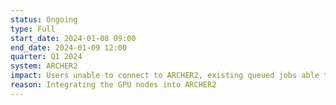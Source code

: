 ```yaml
---
status: Ongoing
type: Full
start_date: 2024-01-08 09:00
end_date: 2024-01-09 12:00
quarter: Q1 2024
system: ARCHER2
impact: Users unable to connect to ARCHER2, existing queued jobs able to run from 20:00 GMT on 8 Jan 2024, users will not have access to data on ARCHER2. 
reason: Integrating the GPU nodes into ARCHER2
---
```


